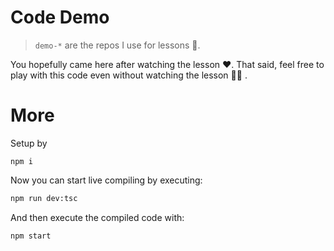 # Code Demo

> `demo-*` are the repos I use for lessons 🌹.

You hopefully came here after watching the lesson ❤️. That said, feel free to play with this code even without watching the lesson 👏🏻 .

# More
Setup by

```
npm i
```

Now you can start live compiling by executing:

```sh
npm run dev:tsc
```

And then execute the compiled code with:

```sh
npm start
```
